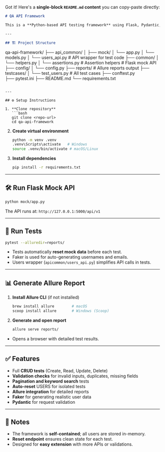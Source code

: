 Got it! Here's a **single-block `README.md` content** you can copy-paste directly:

```markdown
# QA API Framework

This is a **Python-based API testing framework** using Flask, Pydantic, Pytest, Allure, and Faker. It provides a **mock user API** and a **full test suite** covering CRUD operations, validation, pagination, and keyword search.

---

## 🏗 Project Structure

```

qa-api-framework/
├── api_common/
│   ├── mock/
│       └── app.py 
│       └── models.py
│   └── users_api.py        # API wrapper for test code
├── common/
│   └── helpers.py
│   └── assertions.py       # Assertion helpers # Flask mock API
├── config/
│   └── config.py
├── reports/                # Allure reports output
├── testcases/
│   └── test_users.py       # All test cases
├── conftest.py  
├── pytest.ini
├── README.md
└── requirements.txt

````

---

## ⚙ Setup Instructions

1. **Clone repository**  
   ```bash
   git clone <repo-url>
   cd qa-api-framework
````

2. **Create virtual environment**

   ```bash
   python -m venv .venv
   .venv\Scripts\activate   # Windows
   source .venv/bin/activate # macOS/Linux
   ```

3. **Install dependencies**

   ```bash
   pip install -r requirements.txt
   ```

---

## 🛠 Run Flask Mock API

```bash
python mock/app.py
```

The API runs at: `http://127.0.0.1:5000/api/v1`

---

## 🧪 Run Tests

```bash
pytest --alluredir=reports/
```

* Tests automatically **reset mock data** before each test.
* Faker is used for auto-generating usernames and emails.
* Users wrapper (`apicommon/users_api.py`) simplifies API calls in tests.

---

## 📊 Generate Allure Report

1. **Install Allure CLI** (if not installed)

   ```bash
   brew install allure        # macOS
   scoop install allure       # Windows (Scoop)
   ```

2. **Generate and open report**

   ```bash
   allure serve reports/
   ```

* Opens a browser with detailed test results.

---

## ✅ Features

* Full **CRUD tests** (Create, Read, Update, Delete)
* **Validation checks** for invalid inputs, duplicates, missing fields
* **Pagination and keyword search** tests
* **Auto-reset** USERS for isolated tests
* **Allure integration** for detailed reports
* **Faker** for generating realistic user data
* **Pydantic** for request validation

---

## 📝 Notes

* The framework is **self-contained**; all users are stored in-memory.
* **Reset endpoint** ensures clean state for each test.
* Designed for **easy extension** with more APIs or validations.
